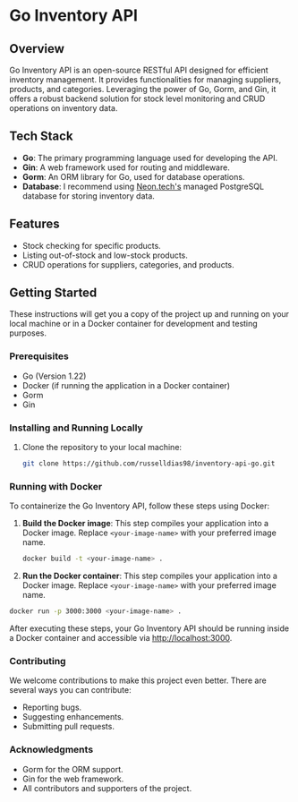 # Go Inventory API

## Overview

Go Inventory API is an open-source RESTful API designed for efficient inventory management. It provides functionalities for managing suppliers, products, and categories. Leveraging the power of Go, Gorm, and Gin, it offers a robust backend solution for stock level monitoring and CRUD operations on inventory data.

## Tech Stack

- **Go**: The primary programming language used for developing the API.
- **Gin**: A web framework used for routing and middleware.
- **Gorm**: An ORM library for Go, used for database operations.
- **Database**: I recommend using [Neon.tech's](https://neon.tech/) managed PostgreSQL database for storing inventory data.

## Features

- Stock checking for specific products.
- Listing out-of-stock and low-stock products.
- CRUD operations for suppliers, categories, and products.

## Getting Started

These instructions will get you a copy of the project up and running on your local machine or in a Docker container for development and testing purposes.

### Prerequisites

- Go (Version 1.22)
- Docker (if running the application in a Docker container)
- Gorm
- Gin

### Installing and Running Locally

1. Clone the repository to your local machine:

   ```bash
   git clone https://github.com/russelldias98/inventory-api-go.git
   ```

### Running with Docker

To containerize the Go Inventory API, follow these steps using Docker:

1. **Build the Docker image**:
   This step compiles your application into a Docker image. Replace `<your-image-name>` with your preferred image name.

   ```bash
   docker build -t <your-image-name> .
   ```

2. **Run the Docker container**:
   This step compiles your application into a Docker image. Replace `<your-image-name>` with your preferred image name.

```bash
docker run -p 3000:3000 <your-image-name> .
```

After executing these steps, your Go Inventory API should be running inside a Docker container and accessible via <http://localhost:3000>.

### Contributing

We welcome contributions to make this project even better. There are several ways you can contribute:

- Reporting bugs.
- Suggesting enhancements.
- Submitting pull requests.

### Acknowledgments

- Gorm for the ORM support.
- Gin for the web framework.
- All contributors and supporters of the project.
